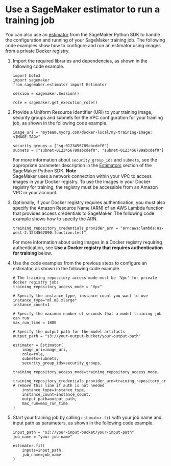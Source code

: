 # Use a SageMaker estimator to run a training job<a name="docker-containers-adapt-your-own-private-registry-estimator"></a>

You can also use an [estimator](https://sagemaker.readthedocs.io/en/stable/api/training/estimators.html) from the SageMaker Python SDK to handle the configuration and running of your SageMaker training job\. The following code examples show how to configure and run an estimator using images from a private Docker registry\.

1. Import the required libraries and dependencies, as shown in the following code example\.

   ```
   import boto3
   import sagemaker
   from sagemaker.estimator import Estimator
   
   session = sagemaker.Session()
   
   role = sagemaker.get_execution_role()
   ```

1. Provide a Uniform Resource Identifier \(URI\) to your training image, security groups and subnets for the VPC configuration for your training job, as shown in the following code example\.

   ```
   image_uri = "myteam.myorg.com/docker-local/my-training-image:<IMAGE-TAG>"
   
   security_groups = ["sg-0123456789abcdef0"]
   subnets = ["subnet-0123456789abcdef0", "subnet-0123456789abcdef0"]
   ```

   For more information about `security_group_ids` and `subnets`, see the appropriate parameter description in the [Estimators](https://sagemaker.readthedocs.io/en/stable/api/training/estimators.html) section of the SageMaker Python SDK\.
**Note**  
SageMaker uses a network connection within your VPC to access images in your Docker registry\. To use the images in your Docker registry for training, the registry must be accessible from an Amazon VPC in your account\.

1. Optionally, if your Docker registry requires authentication, you must also specify the Amazon Resource Name \(ARN\) of an AWS Lambda function that provides access credentials to SageMaker\. The following code example shows how to specify the ARN\. 

   ```
   training_repository_credentials_provider_arn = "arn:aws:lambda:us-west-2:1234567890:function:test"
   ```

   For more information about using images in a Docker registry requiring authentication, see **Use a Docker registry that requires authentication for training** below\.

1. Use the code examples from the previous steps to configure an estimator, as shown in the following code example\.

   ```
   # The training repository access mode must be 'Vpc' for private docker registry jobs 
   training_repository_access_mode = "Vpc"
   
   # Specify the instance type, instance count you want to use
   instance_type="ml.m5.xlarge"
   instance_count=1
   
   # Specify the maximum number of seconds that a model training job can run
   max_run_time = 1800
   
   # Specify the output path for the model artifacts
   output_path = "s3://your-output-bucket/your-output-path"
   
   estimator = Estimator(
       image_uri=image_uri,
       role=role,
       subnets=subnets,
       security_group_ids=security_groups,
       training_repository_access_mode=training_repository_access_mode,
       training_repository_credentials_provider_arn=training_repository_credentials_provider_arn,  # remove this line if auth is not needed
       instance_type=instance_type,
       instance_count=instance_count,
       output_path=output_path,
       max_run=max_run_time
   )
   ```

1. Start your training job by calling `estimator.fit` with your job name and input path as parameters, as shown in the following code example\.

   ```
   input_path = "s3://your-input-bucket/your-input-path"
   job_name = "your-job-name"
   
   estimator.fit(
       inputs=input_path,
       job_name=job_name
   )
   ```